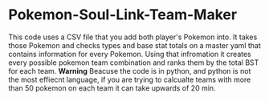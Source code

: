 # Pokemon-Soul-Link-Team-Maker
This code uses a CSV file that you add both player's Pokemon into. It takes those Pokemon and checks types and base stat totals on a master yaml that contains information for every Pokemon. Using that infromation it creates every possible pokemon team combination and ranks them by the total BST for each team. 
**Warning** Beacuse the code is in python, and python is not the most effiecnt language, if you are trying to calcualte teams with more than 50 pokemon on each team it can take upwards of 20 min. 
